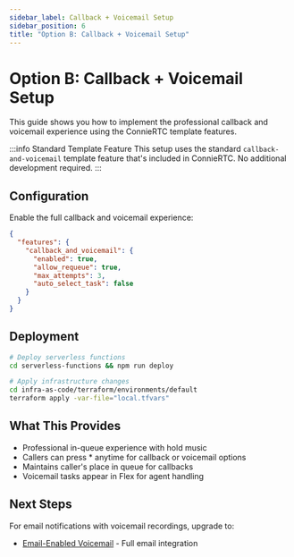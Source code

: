 ```yaml
---
sidebar_label: Callback + Voicemail Setup  
sidebar_position: 6
title: "Option B: Callback + Voicemail Setup"
---
```


# Option B: Callback + Voicemail Setup

This guide shows you how to implement the professional callback and voicemail experience using the ConnieRTC template features.

:::info Standard Template Feature
This setup uses the standard `callback-and-voicemail` template feature that's included in ConnieRTC. No additional development required.
:::

## Configuration

Enable the full callback and voicemail experience:

```json
{
  "features": {
    "callback_and_voicemail": {
      "enabled": true,
      "allow_requeue": true,
      "max_attempts": 3,
      "auto_select_task": false
    }
  }
}
```

## Deployment

```bash
# Deploy serverless functions
cd serverless-functions && npm run deploy

# Apply infrastructure changes  
cd infra-as-code/terraform/environments/default
terraform apply -var-file="local.tfvars"
```

## What This Provides

- Professional in-queue experience with hold music
- Callers can press * anytime for callback or voicemail options
- Maintains caller's place in queue for callbacks
- Voicemail tasks appear in Flex for agent handling

## Next Steps

For email notifications with voicemail recordings, upgrade to:
- [Email-Enabled Voicemail](./email-providers/mailgun-setup) - Full email integration